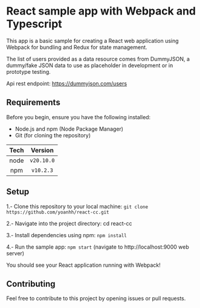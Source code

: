 # React sample app with Webpack and Typescript
This app is a basic sample for creating a React web application using Webpack for bundling and Redux for state management.

The list of users provided as a data resource comes from DummyJSON, a dummy/fake JSON data to use as placeholder in development or in prototype testing.

Api rest endpoint: https://dummyjson.com/users

## Requirements
Before you begin, ensure you have the following installed:

- Node.js and npm (Node Package Manager)
- Git (for cloning the repository)

| Tech |  Version   |
| :--: | :--------: |
| node | `v20.10.0` |
| npm  | `v10.2.3`  |


## Setup
1.- Clone this repository to your local machine: `git clone https://github.com/yoanhh/react-cc.git`

2.- Navigate into the project directory: cd react-cc

3.- Install dependencies using npm: `npm install`

4.- Run the sample app: `npm start`  (navigate to http://localhost:9000 web server)

You should see your React application running with Webpack!

## Contributing
Feel free to contribute to this project by opening issues or pull requests.






